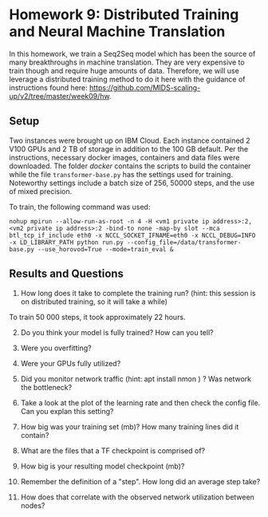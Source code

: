 # Homework 9: Distributed Training and Neural Machine Translation

In this homework, we train a Seq2Seq model which has been the source of many breakthroughs in machine translation. They are very expensive to train though and require huge amounts of data. Therefore, we will use leverage a distributed training method to do it here with the guidance of instructions found here: https://github.com/MIDS-scaling-up/v2/tree/master/week09/hw.

## Setup

Two instances were brought up on IBM Cloud. Each instance contained 2 V100 GPUs and 2 TB of storage in addition to the 100 GB default. Per the instructions, necessary docker images, containers and data files were downloaded. The folder _docker_ contains the scripts to build the  container while the file `transformer-base.py` has the settings used for training. Noteworthy settings include a batch size of 256, 50000 steps, and the use of mixed precision.

To train, the following command was used:

`nohup mpirun --allow-run-as-root -n 4 -H <vm1 private ip address>:2,<vm2 private ip address>:2 -bind-to none -map-by slot --mca btl_tcp_if_include eth0 -x NCCL_SOCKET_IFNAME=eth0 -x NCCL_DEBUG=INFO -x LD_LIBRARY_PATH python run.py --config_file=/data/transformer-base.py --use_horovod=True --mode=train_eval &`

## Results and Questions

1. How long does it take to complete the training run? (hint: this session is on distributed training, so it will take a while)

To train 50 000 steps, it took approximately 22 hours.

2. Do you think your model is fully trained? How can you tell?



3. Were you overfitting?
4. Were your GPUs fully utilized?
5. Did you monitor network traffic (hint: apt install nmon ) ? Was network the bottleneck?
6. Take a look at the plot of the learning rate and then check the config file. Can you explan this setting?
7. How big was your training set (mb)? How many training lines did it contain?
8. What are the files that a TF checkpoint is comprised of?
9. How big is your resulting model checkpoint (mb)?
10. Remember the definition of a "step". How long did an average step take?
11. How does that correlate with the observed network utilization between nodes?
